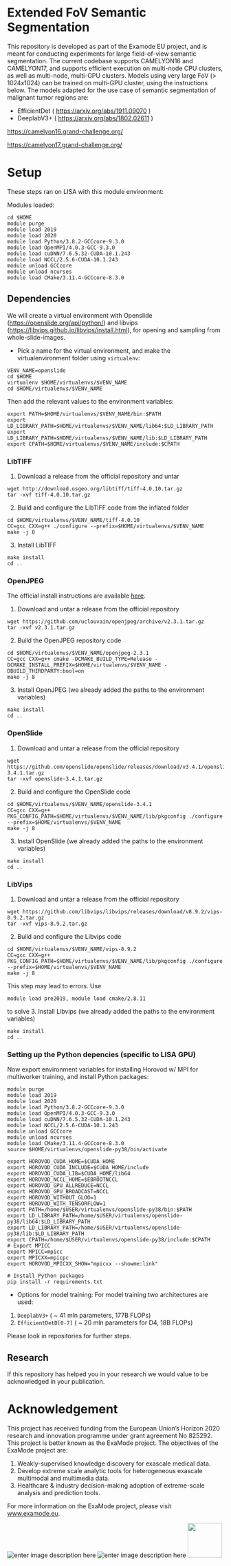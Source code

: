 # Extended FoV Semantic Segmentation
This repository is developed as part of the Examode EU project, and is meant for conducting experiments for large field-of-view semantic segmentation. The current codebase supports CAMELYON16 and CAMELYON17, and supports efficient execution on multi-node CPU clusters, as well as multi-node, multi-GPU clusters. Models using very large FoV (> 1024x1024) can be trained on multi-GPU cluster, using the instructions below. The models adapted for the use case of semantic segmentation of malignant tumor regions are:
- EfficientDet ( https://arxiv.org/abs/1911.09070 )
- DeeplabV3+ ( https://arxiv.org/abs/1802.02611 )

https://camelyon16.grand-challenge.org/

https://camelyon17.grand-challenge.org/

# Setup
These steps ran on LISA with this module environment: 

Modules loaded:
```
cd $HOME
module purge
module load 2019
module load 2020
module load Python/3.8.2-GCCcore-9.3.0
module load OpenMPI/4.0.3-GCC-9.3.0
module load cuDNN/7.6.5.32-CUDA-10.1.243
module load NCCL/2.5.6-CUDA-10.1.243
module unload GCCcore
module unload ncurses
module load CMake/3.11.4-GCCcore-8.3.0

```

## Dependencies
We will create a virtual environment with Openslide (https://openslide.org/api/python/) and libvips (https://libvips.github.io/libvips/install.html), for opening and sampling from whole-slide-images.

- Pick a name for the virtual environment, and make the virtualenvironment folder using `virtualenv`:

```
VENV_NAME=openslide
cd $HOME
virtualenv $HOME/virtualenvs/$VENV_NAME
cd $HOME/virtualenvs/$VENV_NAME
```
Then add the relevant values to the environment variables:
```
export PATH=$HOME/virtualenvs/$VENV_NAME/bin:$PATH
export LD_LIBRARY_PATH=$HOME/virtualenvs/$VENV_NAME/lib64:$LD_LIBRARY_PATH
export LD_LIBRARY_PATH=$HOME/virtualenvs/$VENV_NAME/lib:$LD_LIBRARY_PATH
export CPATH=$HOME/virtualenvs/$VENV_NAME/include:$CPATH
```

### LibTIFF
1. Download a release from the official repository and untar
```
wget http://download.osgeo.org/libtiff/tiff-4.0.10.tar.gz
tar -xvf tiff-4.0.10.tar.gz
```
2. Build and configure the LibTIFF code from the inflated folder
```
cd $HOME/virtualenvs/$VENV_NAME/tiff-4.0.10
CC=gcc CXX=g++ ./configure --prefix=$HOME/virtualenvs/$VENV_NAME
make -j 8
```
3. Install LibTIFF
```
make install
cd ..
```

### OpenJPEG
The official install instructions are available [here](https://github.com/uclouvain/openjpeg/blob/master/INSTALL.md).
1. Download and untar a release from the official repository
```
wget https://github.com/uclouvain/openjpeg/archive/v2.3.1.tar.gz
tar -xvf v2.3.1.tar.gz
```
2. Build the OpenJPEG repository code
```
cd $HOME/virtualenvs/$VENV_NAME/openjpeg-2.3.1
CC=gcc CXX=g++ cmake -DCMAKE_BUILD_TYPE=Release -DCMAKE_INSTALL_PREFIX=$HOME/virtualenvs/$VENV_NAME -DBUILD_THIRDPARTY:bool=on
make -j 8

```
3. Install OpenJPEG (we already added the paths to the environment variables)
```
make install
cd ..
```

### OpenSlide
1. Download and untar a release from the official repository
```
wget https://github.com/openslide/openslide/releases/download/v3.4.1/openslide-3.4.1.tar.gz
tar -xvf openslide-3.4.1.tar.gz
```
2. Build and configure the OpenSlide code
```
cd $HOME/virtualenvs/$VENV_NAME/openslide-3.4.1
CC=gcc CXX=g++ PKG_CONFIG_PATH=$HOME/virtualenvs/$VENV_NAME/lib/pkgconfig ./configure --prefix=$HOME/virtualenvs/$VENV_NAME
make -j 8
```
3. Install OpenSlide (we already added the paths to the environment variables)
```
make install
cd ..
```

### LibVips
1. Download and untar a release from the official repository
```
wget https://github.com/libvips/libvips/releases/download/v8.9.2/vips-8.9.2.tar.gz
tar -xvf vips-8.9.2.tar.gz
```
2. Build and configure the Libvips code
```
cd $HOME/virtualenvs/$VENV_NAME/vips-8.9.2
CC=gcc CXX=g++ PKG_CONFIG_PATH=$HOME/virtualenvs/$VENV_NAME/lib/pkgconfig ./configure --prefix=$HOME/virtualenvs/$VENV_NAME
make -j 8
```
This step may lead to errors. Use 
```
module load pre2019, module load cmake/2.8.11
```
to solve
3. Install Libvips (we already added the paths to the environment variables)
```
make install
cd ..
```

### Setting up the Python depencies (specific to LISA GPU)
Now export environment variables for installing Horovod w/ MPI for multiworker training, and install Python packages:
```
module purge
module load 2019
module load 2020
module load Python/3.8.2-GCCcore-9.3.0
module load OpenMPI/4.0.3-GCC-9.3.0
module load cuDNN/7.6.5.32-CUDA-10.1.243
module load NCCL/2.5.6-CUDA-10.1.243
module unload GCCcore
module unload ncurses
module load CMake/3.11.4-GCCcore-8.3.0
source $HOME/virtualenvs/openslide-py38/bin/activate

export HOROVOD_CUDA_HOME=$CUDA_HOME
export HOROVOD_CUDA_INCLUDE=$CUDA_HOME/include
export HOROVOD_CUDA_LIB=$CUDA_HOME/lib64
export HOROVOD_NCCL_HOME=$EBROOTNCCL
export HOROVOD_GPU_ALLREDUCE=NCCL
export HOROVOD_GPU_BROADCAST=NCCL
export HOROVOD_WITHOUT_GLOO=1
export HOROVOD_WITH_TENSORFLOW=1
export PATH=/home/$USER/virtualenvs/openslide-py38/bin:$PATH
export LD_LIBRARY_PATH=/home/$USER/virtualenvs/openslide-py38/lib64:$LD_LIBRARY_PATH
export LD_LIBRARY_PATH=/home/$USER/virtualenvs/openslide-py38/lib:$LD_LIBRARY_PATH
export CPATH=/home/$USER/virtualenvs/openslide-py38/include:$CPATH
# Export MPICC
export MPICC=mpicc
export MPICXX=mpicpc
export HOROVOD_MPICXX_SHOW="mpicxx --showme:link"

# Install Python packages
pip install -r requirements.txt
```

- Options for model training:
For model training two architectures are used:
1. `DeeplabV3+`   ( ~ 41 mln parameters, 177B FLOPs)
2. `EfficientDetD[0-7]` ( ~ 20 mln parameters for D4, 18B FLOPs)

Please look in repositories for further steps. 

## Research
If this repository has helped you in your research we would value to be acknowledged in your publication.

# Acknowledgement
This project has received funding from the European Union’s Horizon 2020 research and innovation programme under grant agreement No 825292. This project is better known as the ExaMode project. The objectives of the ExaMode project are:
1. Weakly-supervised knowledge discovery for exascale medical data.  
2. Develop extreme scale analytic tools for heterogeneous exascale multimodal and multimedia data.  
3. Healthcare & industry decision-making adoption of extreme-scale analysis and prediction tools.

For more information on the ExaMode project, please visit www.examode.eu. 

![enter image description here](https://www.examode.eu/wp-content/uploads/2018/11/horizon.jpg)  ![enter image description here](https://www.examode.eu/wp-content/uploads/2018/11/flag_yellow.png) <img src="https://www.examode.eu/wp-content/uploads/2018/11/cropped-ExaModeLogo_blacklines_TranspBackGround1.png" width="80">

